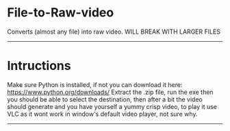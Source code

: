 # File-to-Raw-video
Converts (almost any file) into raw video.
WILL BREAK WITH LARGER FILES

------------------------------------------
# Intructions
Make sure Python is installed, if not you can download it here: https://www.python.org/downloads/
Extract the .zip file, run the exe then you should be able to select the destination, then after a bit the video should generate and you have yourself a yummy crisp video, to play it use VLC as it wont work in window's default video player, not sure why.

--------------------------------------------------------------------------------------------------------------------------------------------------------------------------------------------
